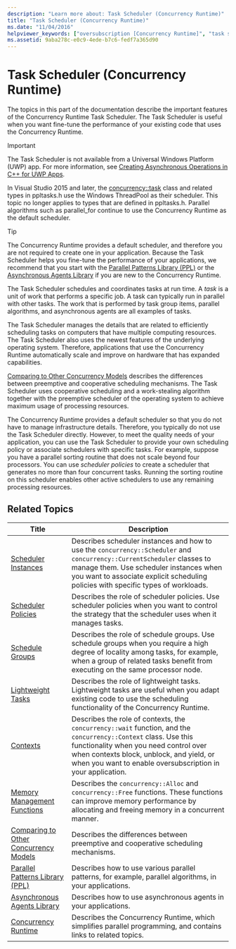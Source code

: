 ```yaml
---
description: "Learn more about: Task Scheduler (Concurrency Runtime)"
title: "Task Scheduler (Concurrency Runtime)"
ms.date: "11/04/2016"
helpviewer_keywords: ["oversubscription [Concurrency Runtime]", "task scheduler [Concurrency Runtime], oversubscription", "schedule groups [Concurrency Runtime]", "task scheduler [Concurrency Runtime], lightweight tasks", "task scheduler [Concurrency Runtime]", "lightweight tasks [Concurrency Runtime]", "task scheduler [Concurrency Runtime], scheduler policies", "task scheduler [Concurrency Runtime], schedule groups", "wait function [Concurrency Runtime]", "task scheduler [Concurrency Runtime], scheduler instances", "scheduler instances [Concurrency Runtime]", "scheduler policies [Concurrency Runtime]", "task scheduler [Concurrency Runtime], wait function"]
ms.assetid: 9aba278c-e0c9-4ede-b7c6-fedf7a365d90
---
```

# Task Scheduler (Concurrency Runtime)

The topics in this part of the documentation describe the important features of the Concurrency Runtime Task Scheduler. The Task Scheduler is useful when you want fine-tune the performance of your existing code that uses the Concurrency Runtime.

> [!IMPORTANT]
> The Task Scheduler is not available from a Universal Windows Platform (UWP) app. For more information, see [Creating Asynchronous Operations in C++ for UWP Apps](../../parallel-programming/concrt/creating-asynchronous-operations-in-cpp-for-windows-store-apps.md).
>
> In Visual Studio 2015 and later, the [concurrency::task](../../parallel-programming/concrt/reference/task-class.md) class and related types in ppltasks.h use the Windows ThreadPool as their scheduler. This topic no longer applies to types that are defined in ppltasks.h. Parallel algorithms such as parallel_for continue to use the Concurrency Runtime as the default scheduler.

> [!TIP]
> The Concurrency Runtime provides a default scheduler, and therefore you are not required to create one in your application. Because the Task Scheduler helps you fine-tune the performance of your applications, we recommend that you start with the [Parallel Patterns Library (PPL)](../../parallel-programming/concrt/parallel-patterns-library-ppl.md) or the [Asynchronous Agents Library](../../parallel-programming/concrt/asynchronous-agents-library.md) if you are new to the Concurrency Runtime.

The Task Scheduler schedules and coordinates tasks at run time. A *task* is a unit of work that performs a specific job. A task can typically run in parallel with other tasks. The work that is performed by task group items, parallel algorithms, and asynchronous agents are all examples of tasks.

The Task Scheduler manages the details that are related to efficiently scheduling tasks on computers that have multiple computing resources. The Task Scheduler also uses the newest features of the underlying operating system. Therefore, applications that use the Concurrency Runtime automatically scale and improve on hardware that has expanded capabilities.

[Comparing to Other Concurrency Models](../../parallel-programming/concrt/comparing-the-concurrency-runtime-to-other-concurrency-models.md) describes the differences between preemptive and cooperative scheduling mechanisms. The Task Scheduler uses cooperative scheduling and a work-stealing algorithm together with the preemptive scheduler of the operating system to achieve maximum usage of processing resources.

The Concurrency Runtime provides a default scheduler so that you do not have to manage infrastructure details. Therefore, you typically do not use the Task Scheduler directly. However, to meet the quality needs of your application, you can use the Task Scheduler to provide your own scheduling policy or associate schedulers with specific tasks. For example, suppose you have a parallel sorting routine that does not scale beyond four processors. You can use *scheduler policies* to create a scheduler that generates no more than four concurrent tasks. Running the sorting routine on this scheduler enables other active schedulers to use any remaining processing resources.

## Related Topics

|Title|Description|
|-----------|-----------------|
|[Scheduler Instances](../../parallel-programming/concrt/scheduler-instances.md)|Describes scheduler instances and how to use the `concurrency::Scheduler` and `concurrency::CurrentScheduler` classes to manage them. Use scheduler instances when you want to associate explicit scheduling policies with specific types of workloads.|
|[Scheduler Policies](../../parallel-programming/concrt/scheduler-policies.md)|Describes the role of scheduler policies. Use scheduler policies when you want to control the strategy that the scheduler uses when it manages tasks.|
|[Schedule Groups](../../parallel-programming/concrt/schedule-groups.md)|Describes the role of schedule groups. Use schedule groups when you require a high degree of locality among tasks, for example, when a group of related tasks benefit from executing on the same processor node.|
|[Lightweight Tasks](../../parallel-programming/concrt/lightweight-tasks.md)|Describes the role of lightweight tasks. Lightweight tasks are useful when you adapt existing code to use the scheduling functionality of the Concurrency Runtime.|
|[Contexts](../../parallel-programming/concrt/contexts.md)|Describes the role of contexts, the `concurrency::wait` function, and the `concurrency::Context` class. Use this functionality when you need control over when contexts block, unblock, and yield, or when you want to enable oversubscription in your application.|
|[Memory Management Functions](../../parallel-programming/concrt/memory-management-functions.md)|Describes the `concurrency::Alloc` and `concurrency::Free` functions. These functions can improve memory performance by allocating and freeing memory in a concurrent manner.|
|[Comparing to Other Concurrency Models](../../parallel-programming/concrt/comparing-the-concurrency-runtime-to-other-concurrency-models.md)|Describes the differences between preemptive and cooperative scheduling mechanisms.|
|[Parallel Patterns Library (PPL)](../../parallel-programming/concrt/parallel-patterns-library-ppl.md)|Describes how to use various parallel patterns, for example, parallel algorithms, in your applications.|
|[Asynchronous Agents Library](../../parallel-programming/concrt/asynchronous-agents-library.md)|Describes how to use asynchronous agents in your applications.|
|[Concurrency Runtime](../../parallel-programming/concrt/concurrency-runtime.md)|Describes the Concurrency Runtime, which simplifies parallel programming, and contains links to related topics.|
